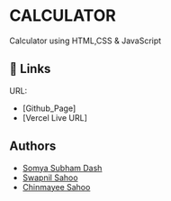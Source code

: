 # CALCULATOR
Calculator using HTML,CSS & JavaScript

## 🔗 Links
URL: 
- [Github_Page]
- [Vercel Live URL]

## Authors

- [Somya Subham Dash](https://www.github.com/somyasubham9)
- [Swapnil Sahoo](https://www.github.com/swapnil0601)
- [Chinmayee Sahoo](https://www.github.com/chinmayee22)
  
